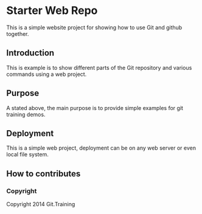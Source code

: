 # Starter Web Repo

This is a simple website project for showing how to use Git and github together.

## Introduction

This is example is to show different parts of the Git repository and various commands using a web project.

## Purpose

A stated above, the main purpose is to provide simple examples for git training demos.

## Deployment

This is a simple web project, deployment can be on any web server or even local file system.

## How to contributes

### Copyright

Copyright 2014 Git.Training